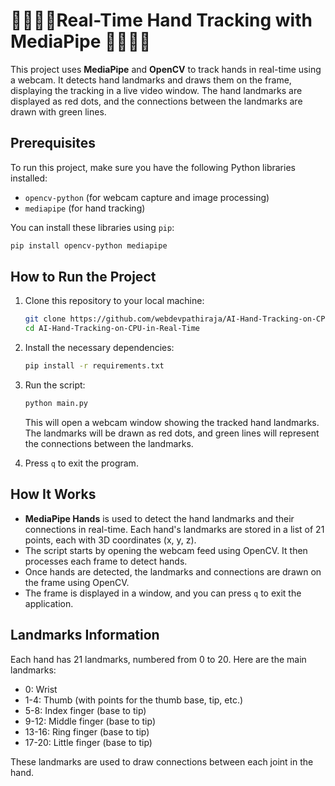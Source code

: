 # 🫲🏼👌🏼Real-Time Hand Tracking with MediaPipe 🤚🏼👋🏼

This project uses **MediaPipe** and **OpenCV** to track hands in real-time using a webcam. It detects hand landmarks and draws them on the frame, displaying the tracking in a live video window. The hand landmarks are displayed as red dots, and the connections between the landmarks are drawn with green lines.

## Prerequisites

To run this project, make sure you have the following Python libraries installed:

- `opencv-python` (for webcam capture and image processing)
- `mediapipe` (for hand tracking)

You can install these libraries using `pip`:

```bash
pip install opencv-python mediapipe
```

## How to Run the Project

1. Clone this repository to your local machine:

    ```bash
    git clone https://github.com/webdevpathiraja/AI-Hand-Tracking-on-CPU-in-Real-Time.git
    cd AI-Hand-Tracking-on-CPU-in-Real-Time
    ```

2. Install the necessary dependencies:

    ```bash
    pip install -r requirements.txt
    ```

3. Run the script:

    ```bash
    python main.py
    ```

    This will open a webcam window showing the tracked hand landmarks. The landmarks will be drawn as red dots, and green lines will represent the connections between the landmarks.

4. Press `q` to exit the program.

## How It Works

- **MediaPipe Hands** is used to detect the hand landmarks and their connections in real-time. Each hand's landmarks are stored in a list of 21 points, each with 3D coordinates (x, y, z).
- The script starts by opening the webcam feed using OpenCV. It then processes each frame to detect hands.
- Once hands are detected, the landmarks and connections are drawn on the frame using OpenCV.
- The frame is displayed in a window, and you can press `q` to exit the application.

## Landmarks Information

Each hand has 21 landmarks, numbered from 0 to 20. Here are the main landmarks:

- 0: Wrist
- 1-4: Thumb (with points for the thumb base, tip, etc.)
- 5-8: Index finger (base to tip)
- 9-12: Middle finger (base to tip)
- 13-16: Ring finger (base to tip)
- 17-20: Little finger (base to tip)

These landmarks are used to draw connections between each joint in the hand.
